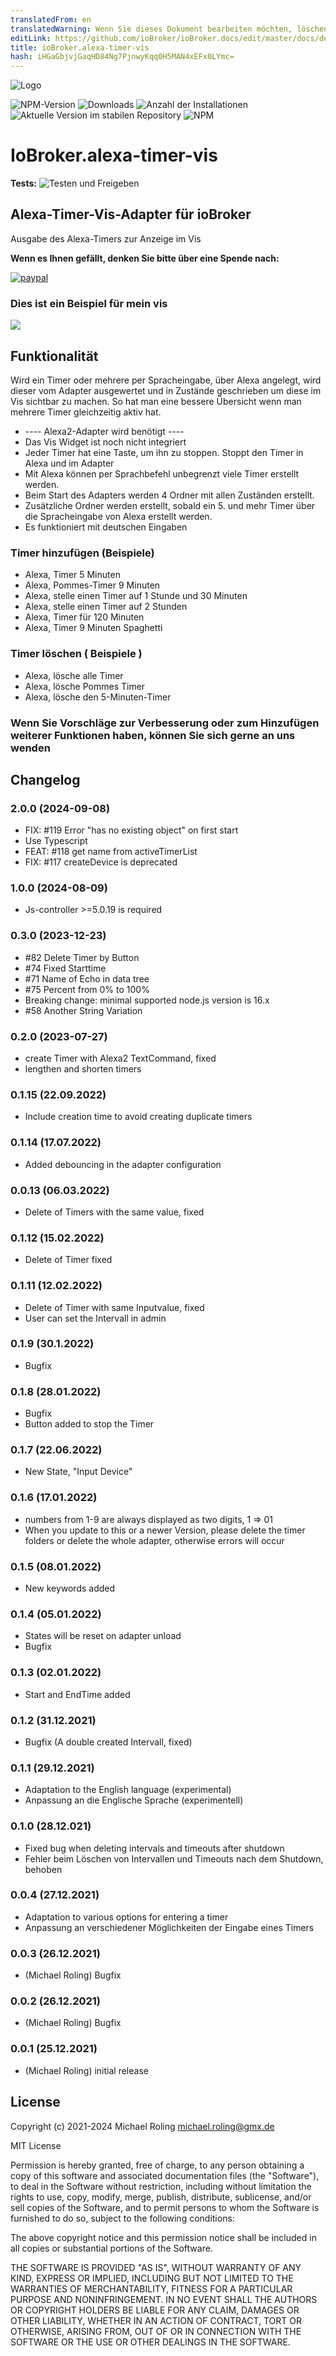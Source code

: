 ```yaml
---
translatedFrom: en
translatedWarning: Wenn Sie dieses Dokument bearbeiten möchten, löschen Sie bitte das Feld "translationsFrom". Andernfalls wird dieses Dokument automatisch erneut übersetzt
editLink: https://github.com/ioBroker/ioBroker.docs/edit/master/docs/de/adapterref/iobroker.alexa-timer-vis/README.md
title: ioBroker.alexa-timer-vis
hash: iHGaGbjvjGaqHD84Ng7PjnwyKqq0H5MAN4xEFx0LYmc=
---
```

![Logo](../../../en/adapterref/iobroker.alexa-timer-vis/admin/alexa-timer-vis.png)

![NPM-Version](https://img.shields.io/npm/v/iobroker.alexa-timer-vis.svg)
![Downloads](https://img.shields.io/npm/dm/iobroker.alexa-timer-vis.svg)
![Anzahl der Installationen](https://iobroker.live/badges/alexa-timer-vis-installed.svg)
![Aktuelle Version im stabilen Repository](https://iobroker.live/badges/alexa-timer-vis-stable.svg)
![NPM](https://nodei.co/npm/iobroker.alexa-timer-vis.png?downloads=true)

# IoBroker.alexa-timer-vis
**Tests:** ![Testen und Freigeben](https://github.com/MiRo1310/ioBroker.alexa-timer-vis/workflows/Test%20and%20Release/badge.svg)

## Alexa-Timer-Vis-Adapter für ioBroker
Ausgabe des Alexa-Timers zur Anzeige im Vis

**Wenn es Ihnen gefällt, denken Sie bitte über eine Spende nach:**

[![paypal](https://www.paypalobjects.com/en_US/DK/i/btn/btn_donateCC_LG.gif)](https://www.paypal.com/donate/?hosted_button_id=7QGL5CXJCUSCE)

### Dies ist ein Beispiel für mein vis
![](../../../en/adapterref/iobroker.alexa-timer-vis/admin/timer.png)

## Funktionalität
Wird ein Timer oder mehrere per Spracheingabe, über Alexa angelegt, wird dieser vom Adapter ausgewertet und in Zustände geschrieben um diese im Vis sichtbar zu machen. So hat man eine bessere Übersicht wenn man mehrere Timer gleichzeitig aktiv hat.

- ---- Alexa2-Adapter wird benötigt ----
- Das Vis Widget ist noch nicht integriert
- Jeder Timer hat eine Taste, um ihn zu stoppen. Stoppt den Timer in Alexa und im Adapter
- Mit Alexa können per Sprachbefehl unbegrenzt viele Timer erstellt werden.
- Beim Start des Adapters werden 4 Ordner mit allen Zuständen erstellt.
- Zusätzliche Ordner werden erstellt, sobald ein 5. und mehr Timer über die Spracheingabe von Alexa erstellt werden.
- Es funktioniert mit deutschen Eingaben

### Timer hinzufügen (Beispiele)
- Alexa, Timer 5 Minuten
- Alexa, Pommes-Timer 9 Minuten
- Alexa, stelle einen Timer auf 1 Stunde und 30 Minuten
- Alexa, stelle einen Timer auf 2 Stunden
- Alexa, Timer für 120 Minuten
- Alexa, Timer 9 Minuten Spaghetti

### Timer löschen ( Beispiele )
- Alexa, lösche alle Timer
- Alexa, lösche Pommes Timer
- Alexa, lösche den 5-Minuten-Timer

### Wenn Sie Vorschläge zur Verbesserung oder zum Hinzufügen weiterer Funktionen haben, können Sie sich gerne an uns wenden

## Changelog

<!--
	Placeholder for the next version (at the beginning of the line):
	### **WORK IN PROGRESS**
-->
### 2.0.0 (2024-09-08)

-   FIX: #119 Error "has no existing object" on first start
-   Use Typescript
-   FEAT: #118 get name from activeTimerList
-   FIX: #117 createDevice is deprecated

### 1.0.0 (2024-08-09)

-   Js-controller >=5.0.19 is required

### 0.3.0 (2023-12-23)

-   #82 Delete Timer by Button
-   #74 Fixed Starttime
-   #71 Name of Echo in data tree
-   #75 Percent from 0% to 100%
-   Breaking change: minimal supported node.js version is 16.x
-   #58 Another String Variation

### 0.2.0 (2023-07-27)

-   create Timer with Alexa2 TextCommand, fixed
-   lengthen and shorten timers

### 0.1.15 (22.09.2022)

-   Include creation time to avoid creating duplicate timers

### 0.1.14 (17.07.2022)

-   Added debouncing in the adapter configuration

### 0.0.13 (06.03.2022)

-   Delete of Timers with the same value, fixed

### 0.1.12 (15.02.2022)

-   Delete of Timer fixed

### 0.1.11 (12.02.2022)

-   Delete of Timer with same Inputvalue, fixed
-   User can set the Intervall in admin

### 0.1.9 (30.1.2022)

-   Bugfix

### 0.1.8 (28.01.2022)

-   Bugfix
-   Button added to stop the Timer

### 0.1.7 (22.06.2022)

-   New State, "Input Device"

### 0.1.6 (17.01.2022)

-   numbers from 1-9 are always displayed as two digits, 1 => 01
-   When you update to this or a newer Version, please delete the timer folders or delete the whole adapter, otherwise errors will occur

### 0.1.5 (08.01.2022)

-   New keywords added

### 0.1.4 (05.01.2022)

-   States will be reset on adapter unload
-   Bugfix

### 0.1.3 (02.01.2022)

-   Start and EndTime added

### 0.1.2 (31.12.2021)

-   Bugfix (A double created Intervall, fixed)

### 0.1.1 (29.12.2021)

-   Adaptation to the English language (experimental)
-   Anpassung an die Englische Sprache (experimentell)

### 0.1.0 (28.12.021)

-   Fixed bug when deleting intervals and timeouts after shutdown
-   Fehler beim Löschen von Intervallen und Timeouts nach dem Shutdown, behoben

### 0.0.4 (27.12.2021)

-   Adaptation to various options for entering a timer
-   Anpassung an verschiedener Möglichkeiten der Eingabe eines Timers

### 0.0.3 (26.12.2021)

-   (Michael Roling) Bugfix

### 0.0.2 (26.12.2021)

-   (Michael Roling) Bugfix

### 0.0.1 (25.12.2021)

-   (Michael Roling) initial release

## License

Copyright (c) 2021-2024 Michael Roling <michael.roling@gmx.de>

MIT License

Permission is hereby granted, free of charge, to any person obtaining a copy
of this software and associated documentation files (the "Software"), to deal
in the Software without restriction, including without limitation the rights
to use, copy, modify, merge, publish, distribute, sublicense, and/or sell
copies of the Software, and to permit persons to whom the Software is
furnished to do so, subject to the following conditions:

The above copyright notice and this permission notice shall be included in all
copies or substantial portions of the Software.

THE SOFTWARE IS PROVIDED "AS IS", WITHOUT WARRANTY OF ANY KIND, EXPRESS OR
IMPLIED, INCLUDING BUT NOT LIMITED TO THE WARRANTIES OF MERCHANTABILITY,
FITNESS FOR A PARTICULAR PURPOSE AND NONINFRINGEMENT. IN NO EVENT SHALL THE
AUTHORS OR COPYRIGHT HOLDERS BE LIABLE FOR ANY CLAIM, DAMAGES OR OTHER
LIABILITY, WHETHER IN AN ACTION OF CONTRACT, TORT OR OTHERWISE, ARISING FROM,
OUT OF OR IN CONNECTION WITH THE SOFTWARE OR THE USE OR OTHER DEALINGS IN THE
SOFTWARE.